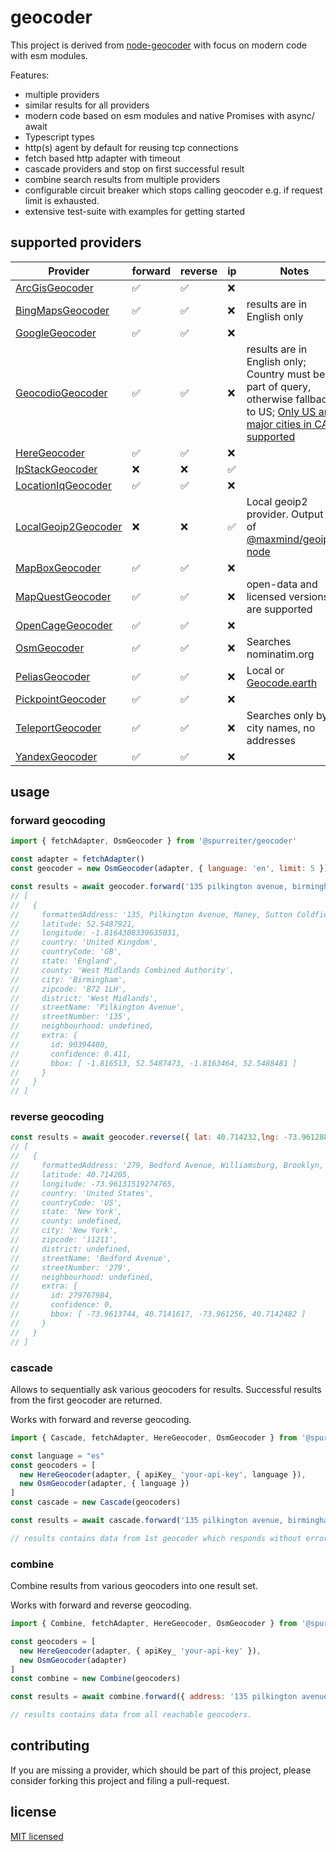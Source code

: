 # geocoder

This project is derived from [node-geocoder](https://github.com/nchaulet/node-geocoder) with focus on modern code with esm modules.

Features:
- multiple providers
- similar results for all providers
- modern code based on esm modules and native Promises with async/ await
- Typescript types
- http(s) agent by default for reusing tcp connections
- fetch based http adapter with timeout
- cascade providers and stop on first successful result
- combine search results from multiple providers
- configurable circuit breaker which stops calling geocoder e.g. if request limit is exhausted.
- extensive test-suite with examples for getting started

## supported providers

| Provider | forward | reverse | ip | Notes |
| -------- | ------- | ------- | -- | ----- |
| [ArcGisGeocoder](https://developers.arcgis.com/documentation/mapping-apis-and-services/search/) | ✅ | ✅ | ❌ |  |
| [BingMapsGeocoder](https://docs.microsoft.com/en-us/bingmaps/rest-services/locations) | ✅ | ✅ | ❌ | results are in English only |
| [GoogleGeocoder](https://developers.google.com/maps/documentation/geocoding/overview) | ✅ | ✅ | ❌ |  |
| [GeocodioGeocoder](https://www.geocod.io/docs/) | ✅ | ✅ | ❌ | results are in English only; Country must be part of query, otherwise fallback to US; [Only US and major cities in CA supported](https://www.geocod.io/coverage/) |
| [HereGeocoder](https://developer.here.com/) | ✅ | ✅ | ❌ |  |
| [IpStackGeocoder](https://ipstack.com/) | ❌ | ❌ | ✅ |  |
| [LocationIqGeocoder](https://locationiq.com/docs) |  ✅ | ✅ | ❌ |  |
| [LocalGeoip2Geocoder](https://dev.maxmind.com/geoip/geoip2/geolite2/) | ❌ | ❌ | ✅ | Local geoip2 provider. Output as of [@maxmind/geoip2-node](https://www.npmjs.com/package/@maxmind/geoip2-node) |
| [MapBoxGeocoder](https://docs.mapbox.com/) | ✅ | ✅ | ❌ |  |
| [MapQuestGeocoder](https://developer.mapquest.com/documentation/geocoding-api) | ✅ | ✅ | ❌ | open-data and licensed versions are supported |
| [OpenCageGeocoder](https://opencagedata.com/) | ✅ | ✅ | ❌ |  |
| [OsmGeocoder](https://nominatim.org/release-docs/develop/) | ✅ | ✅ | ❌ | Searches nominatim.org |
| [PeliasGeocoder](https://github.com/pelias/documentation/blob/master/README.md) | ✅ | ✅ | ❌ | Local or [Geocode.earth](https://geocode.earth/docs) |
| [PickpointGeocoder](https://pickpoint.io/api-reference) | ✅ | ✅ | ❌ |  |
| [TeleportGeocoder](https://developers.teleport.org/api/resources/) | ✅ | ✅ | ❌ | Searches only by city names, no addresses |
| [YandexGeocoder](https://yandex.com/dev/maps/geocoder/) | ✅ | ✅ | ❌ |  |

## usage

### forward geocoding

```js
import { fetchAdapter, OsmGeocoder } from '@spurreiter/geocoder'

const adapter = fetchAdapter()
const geocoder = new OsmGeocoder(adapter, { language: 'en', limit: 5 })

const results = await geocoder.forward('135 pilkington avenue, birmingham')
// [
//   {
//     formattedAddress: '135, Pilkington Avenue, Maney, Sutton Coldfield, Wylde Green, Birmingham, West Midlands Combined Authority, West Midlands, England, B72 1LH, United Kingdom',
//     latitude: 52.5487921,
//     longitude: -1.8164308339635031,
//     country: 'United Kingdom',
//     countryCode: 'GB',
//     state: 'England',
//     county: 'West Midlands Combined Authority',
//     city: 'Birmingham',
//     zipcode: 'B72 1LH',
//     district: 'West Midlands',
//     streetName: 'Pilkington Avenue',
//     streetNumber: '135',
//     neighbourhood: undefined,
//     extra: {
//       id: 90394480,
//       confidence: 0.411,
//       bbox: [ -1.816513, 52.5487473, -1.8163464, 52.5488481 ]
//     }
//   }
// ]
```

### reverse geocoding

```js
const results = await geocoder.reverse({ lat: 40.714232,lng: -73.9612889 })
// [
//   {
//     formattedAddress: '279, Bedford Avenue, Williamsburg, Brooklyn, Kings County, New York, 11211, United States',
//     latitude: 40.714205,
//     longitude: -73.96131519274765,
//     country: 'United States',
//     countryCode: 'US',
//     state: 'New York',
//     county: undefined,
//     city: 'New York',
//     zipcode: '11211',
//     district: undefined,
//     streetName: 'Bedford Avenue',
//     streetNumber: '279',
//     neighbourhood: undefined,
//     extra: {
//       id: 279767984,
//       confidence: 0,
//       bbox: [ -73.9613744, 40.7141617, -73.961256, 40.7142482 ]
//     }
//   }
// ]
```

### cascade

Allows to sequentially ask various geocoders for results. Successful results from the first geocoder are returned.

Works with forward and reverse geocoding.

```js
import { Cascade, fetchAdapter, HereGeocoder, OsmGeocoder } from '@spurreiter/geocoder'

const language = "es"
const geocoders = [
  new HereGeocoder(adapter, { apiKey_ 'your-api-key', language }),
  new OsmGeocoder(adapter, { language })
]
const cascade = new Cascade(geocoders)

const results = await cascade.forward('135 pilkington avenue, birmingham')

// results contains data from 1st geocoder which responds without error.
```

### combine

Combine results from various geocoders into one result set.

Works with forward and reverse geocoding.

```js
import { Combine, fetchAdapter, HereGeocoder, OsmGeocoder } from '@spurreiter/geocoder'

const geocoders = [
  new HereGeocoder(adapter, { apiKey_ 'your-api-key' }),
  new OsmGeocoder(adapter)
]
const combine = new Combine(geocoders)

const results = await combine.forward({ address: '135 pilkington avenue, birmingham', language: 'es' })

// results contains data from all reachable geocoders.
```

## contributing

If you are missing a provider, which should be part of this project, please consider forking this project and filing a pull-request.

## license

[MIT licensed](./LICENSE)
